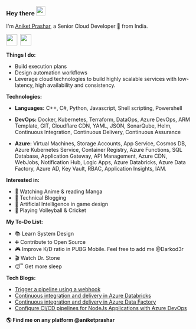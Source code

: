 ### Hey there <img src="https://media.giphy.com/media/hvRJCLFzcasrR4ia7z/giphy.gif" width="25px">

I'm [Aniket Prashar](https://www.linkedin.com/in/aniketprashar/), a Senior Cloud Developer 🚀 from India.

[<img height="30" src="https://img.shields.io/badge/linkedin-blue.svg?&style=for-the-badge&logo=linkedin&logoColor=white" />](https://www.linkedin.com/in/aniketprashar/)&nbsp; 
[<img height="30" src="https://img.shields.io/badge/-Medium-000000.svg?&style=for-the-badge&logo=Medium&logoColor=white" />](https://medium.com/@aniketprashar)


**Things I do:**

- Build execution plans
- Design automation workflows
- Leverage cloud technologies to build highly scalable services with low-latency, high availability and consistency.

**Technologies:**

- __Languages:__ C++, C#, Python, Javascript, Shell scripting, Powershell

- __DevOps:__ Docker, Kubernetes, Terraform, DataOps, Azure DevOps, ARM Template, GIT, Cloudflare CDN, YAML, JSON, SonarQube, Helm, Continuous Integration, Continuous Delivery, Continuous Assurance

- __Azure:__ Virtual Machines, Storage Accounts, App Service, Cosmos DB, Azure Kubernetes Service, Container Registry, Azure Functions, SQL Database, Application Gateway, API Management, Azure CDN, WebJobs, Notification Hub, Logic Apps, Azure Databricks, Azure Data Factory, Azure AD, Key Vault, RBAC, Application Insights, IAM.

**Interested in:**
- 🍿 Watching Anime & reading Manga
- 📝 Technical Blogging
- 🤖 Artificial Intelligence in game design
- 🏐 Playing Volleyball & Cricket

**My To-Do List:**
- 📚 Learn System Design
- ➕ Contribute to Open Source
- 🎮 Improve K/D ratio in PUBG Mobile. Feel free to add me @Darkod3r
- 🎬 Watch Dr. Stone
- 😴 Get more sleep

**Tech Blogs:**

- [Trigger a pipeline using a webhook](https://levelup.gitconnected.com/trigger-a-pipeline-using-webhook-586a664addd7)
- [Continuous integration and delivery in Azure Databricks](https://levelup.gitconnected.com/continuous-integration-and-delivery-in-azure-databricks-1ba56da3db45)
- [Continuous integration and delivery in Azure Data Factory](https://levelup.gitconnected.com/continuous-integration-and-delivery-in-azure-data-factory-ea6a8a2d779d)
- [Configure CI/CD pipelines for NodeJs Applications with Azure DevOps](https://levelup.gitconnected.com/configure-ci-cd-pipelines-for-nodejs-applications-with-azure-devops-44e7425f5a99)

**🌎 Find me on any platform @aniketprashar**
